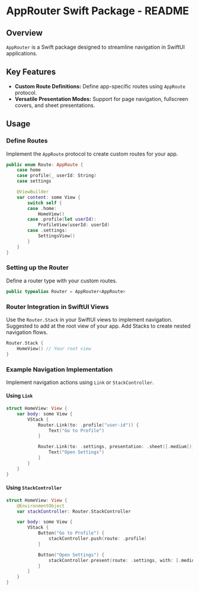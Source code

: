 # AppRouter Swift Package - README

## Overview

`AppRouter` is a Swift package designed to streamline navigation in SwiftUI applications.

## Key Features

- **Custom Route Definitions:** Define app-specific routes using `AppRoute` protocol.
- **Versatile Presentation Modes:** Support for page navigation, fullscreen covers, and sheet presentations.

## Usage

### Define Routes

Implement the `AppRoute` protocol to create custom routes for your app.

```swift
public enum Route: AppRoute {
    case home
    case profile(_ userId: String)
    case settings

    @ViewBuilder
    var content: some View {
        switch self {
        case .home:
            HomeView()
        case .profile(let userId):
            ProfileView(userId: userId)
        case .settings:
            SettingsView()
        }
    }
}
```

### Setting up the Router

Define a router type with your custom routes.

```swift
public typealias Router = AppRouter<AppRoute>
```

### Router Integration in SwiftUI Views

Use the `Router.Stack` in your SwiftUI views to implement navigation.
Suggested to add at the root view of your app.
Add Stacks to create nested navigation flows.

```swift
Router.Stack {
    HomeView() // Your root view
}
```

### Example Navigation Implementation

Implement navigation actions using `Link` or `StackController`.

#### Using `Link`

```swift
struct HomeView: View {
    var body: some View {
        VStack {
            Router.Link(to: .profile("user-id")) {
                Text("Go to Profile")
            }

            Router.Link(to: .settings, presentation: .sheet([.medium])) {
                Text("Open Settings")
            }
        }
    }
}
```

#### Using `StackController`

```swift
struct HomeView: View {
    @EnvironmentObject
    var stackController: Router.StackController

    var body: some View {
        VStack {
            Button("Go to Profile") {
                stackController.push(route: .profile)
            }

            Button("Open Settings") {
                stackController.present(route: .settings, with: [.medium])
            }
        }
    }
}
```
